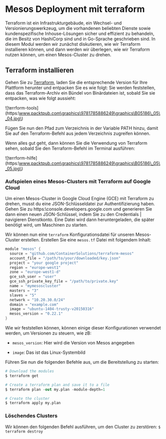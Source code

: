 # Mesos Deployment mit terraform

Terraform ist ein Infrastrukturgebäude, ein Wechsel- und Versionierungswerkzeug,
um die vorhandenen beliebten Dienste sowie kundenspezifische Inhouse-Lösungen sicher und effizient zu behandeln,
die im Besitz von HashiCorp sind und in Go-Sprache geschrieben sind. In diesem Modul werden wir zunächst diskutieren,
wie wir Terraform installieren können, und dann werden wir überlegen, wie wir Terraform nutzen können, um einen Mesos-Cluster zu drehen.

## Terraform installieren

Gehen Sie zu [Terraform](https://www.terraform.io/downloads.html), laden Sie die entsprechende Version für Ihre Plattform herunter und entpacken Sie es wie folgt:
Sie werden feststellen, dass das Terraform-Archiv ein Bündel von Binärdateien ist, sobald Sie sie entpacken, was wie folgt aussieht:

![terrform-tools](https:\\www.packtpub.com\graphics\9781785886249\graphics\B05186\_05\_04.jpg\)

Fügen Sie nun den Pfad zum Verzeichnis in der Variable PATH hinzu, damit Sie auf den Terraform-Befehl aus jedem Verzeichnis zugreifen können.

Wenn alles gut geht, dann können Sie die Verwendung von Terraform sehen, sobald Sie den Terraform-Befehl im Terminal ausführen: 

![terrform-hilfe](https:\\www.packtpub.com\graphics\9781785886249\graphics\B05186\_05\_05.jpg\)

### Aufspielen eines Mesos-Clusters mit Terraform auf Google Cloud

Um einen Mesos-Cluster in Google Cloud Engine (GCE) mit Terraform zu drehen, musst du eine JSON-Schlüsseldatei zur Authentifizierung haben. Gehen Sie zu https:\\console.developers.google.com und generieren Sie dann einen neuen JSON-Schlüssel, indem Sie zu den Credentials | navigieren Dienstkonto. Eine Datei wird dann heruntergeladen, die später benötigt wird, um Maschinen zu starten.

Wir können nun eine `terraform` Konfigurationsdatei für unseren Mesos-Cluster erstellen. Erstellen Sie eine `mesos.tf` Datei mit folgendem Inhalt:

```s
module "mesos" {
  source = "github.com/ContainerSolutions/terraform-mesos"
  account_file = "/path/to/your/downloaded/key.json"
  project = "your google project"
  region = "europe-west1"
  zone = "europe-west1-d"
  gce_ssh_user = "user"
  gce_ssh_private_key_file = "/path/to/private.key"
  name = "mymesoscluster"
  masters = "3"
  slaves = "5"
  network = "10.20.30.0/24"
  domain = "example.com"
  image = "ubuntu-1404-trusty-v20150316"
  mesos_version = "0.22.1"
}
```

Wie wir feststellen können, können einige dieser Konfigurationen verwendet werden, um Versionen zu steuern, wie zB:

* `mesos_version`: Hier wird die Version von Mesos angegeben

* `image`: Das ist das Linux-Systembild

Führen Sie nun die folgenden Befehle aus, um die Bereitstellung zu starten:

```s
# Download the modules
$ terraform get

# Create a terraform plan and save it to a file
$ terraform plan -out my.plan -module-depth=1

# Create the cluster
$ terraform apply my.plan
```

### Löschendes Clusters

Wir können den folgenden Befehl ausführen, um den Cluster zu zerstören:
`$ terraform destroy`